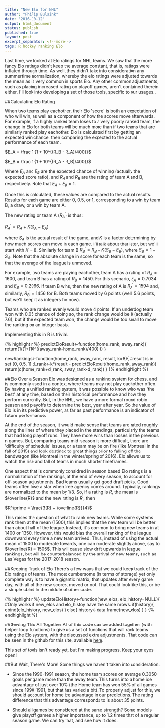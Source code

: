 ```yaml
---
title: "New Elo for NHL"
author: "Philip Bulsink"
date: '2016-10-12'
output: html_document
status: publish
published: true
layout: post
excerpt_separator: <!--more-->
tags: R hockey ranking Elo
---
```

 

 
Last time, we looked at Elo ratings for NHL teams. We saw that the more fancy Elo ratings didn't keep the average constant, that is, ratings were inflated through time. As well, they didn't take into consideration any summertime normalization, whereby the elo ratings were adjusted towards the mean as is very common in sports Elo. Any other common adjustments, such as placing increased rating on playoff games, aren't contained therein either. I'll look into developing a set of those tools, specific to our usages.. 
 
<!--more-->
 
##Calculating Elo Rating
 
When two teams play eachother, their Elo 'score' is both an expectation of who will win, as well as a component of how the scores move afterwards. For example, if a highly ranked team loses to a very poorly ranked team, the change in Elo for both teams will be much more than if two teams that are similarly ranked play eachother. 
Elo is calculated first by getting an expected win chance, then comparing the expected to the actual performance of each team.
 
$E_A = \frac 1 {1 + 10^{(R_B - R_A)/400}}$
 
$E_B = \frac 1 {1 + 10^{(R_A - R_B)/400}}$
 
Where $E_A$ and $E_B$ are the expected chance of winning (actually the expected score ratio), and $R_A$ and $R_B$ are the rating of team A and B, respectively. Note that $E_A + E_B = 1$. 
 
Once this is calculated, these values are compared to the actual results. Results for each game are either 0, 0.5, or 1, corresponding to a win by team B, a draw, or a win by team A.
 
The new rating or team A ($R_A^\prime$) is thus:
 
$R_A^\prime = R_A + K(S_A - E_A)$
 
where $S_A$ is the actual result of the game, and $K$ is a factor determining by how much scores can move in each game. I'll talk about that later, but we'll start with $K = 8$. Similarly for team B $R_B^\prime = R_B + K(S_B - E_B)$, where $S_B = 1 - S_A$. Note that the absolute change in score for each team is the same, so that the average of the league is unmoved.
 
For example, two teams are playing eachother, team A has a rating of $R_A=1600$, and team B has a rating of $R_B=1450$. For this scenario, $E_A = 0.7034$ and $E_B = 0.2966$. If team B wins, then the new rating of A is $R_A^\prime = 1594$ and, similarly, $R_B^\prime=1456$ for B. Both teams moved by 6 points (well, 5.6 points, but we'll keep it as integers for now).
 
Teams who are ranked evenly would move 4 points. If an underdog team won with 0.05 chance of doing so, the rank change would be 8 (actually 7.6), but if the expected team won, the change would be too small to move the ranking on an integer basis.
 
Implementing this in R is trivial.
 

{% highlight r %}
predictEloResult<-function(home_rank, away_rank){
    return(1/(1+(10^((away_rank-home_rank)/400))))
}
 
newRankings<-function(home_rank, away_rank, result, k=8){
    #result is in set [0, 0.5, 1]
    d_rank<-k*(result - predictEloResult(home_rank, away_rank))
    return(c(home_rank+d_rank, away_rank-d_rank))
}
{% endhighlight %}
 
##Elo Over a Season
Elo was designed as a ranking system for chess, and is commonly used in a context where teams may not play eachother often. By having a unified ranking system, it was possible to know who was 'the best' at any time, based on their historical performance and how they perform currently. But, in the NHL, we have a more formal round robin season and playoffs to determine the best, year after year. So the value of Elo is in its predictive power, as far as past performance is an indicator of future performance. 
 
At the end of the season, it would make sense that teams are rated roughly along the lines of where they placed in the standings, particularly the teams that had long playoff runs. They have more wins than losses in the previous n games. But, comparing teams mid-season is more difficult, there are 'difficulty of schedule' issues, or a team may be on fire (like Montreal in the fall of 2015) and look destined to great things prior to falling off the bandwagon (like Montreal in the winter/spring of 2016). Elo allows us to watch the rise and fall of teams in much shorter timeframes. 
 
One aspect that is commonly considred in season based Elo ratings is a normalization of the rankings, at the end of every season, to account for off-season adjustments. Bad teams usually get good draft picks. Good teams often lose a star when free agency comes around. Typically, rankings are normalized to the mean by 1/3. So, if a rating is $R$, the mean is $\overline{R}$ and the new rating is $R^\prime$, then
 
$R^\prime = \frac{3(R) + \overline{R}}{4}$
 
This raises the question of what to rank new teams. While some systems rank them at the mean (1500), this implies that the new team will be better than about half of the league. Instead, it's common to bring new teams in at 1400 or 1350. However, this would bias the overall ranking of the league downward every time a new team arrived. Thus, instead of using the actual mean of 1500 to moderate towards, one can moderate slightly above, say to $\overline{R} = 1505$. This will cause slow drift upwards in league rankings, but will be counterbalanced by the arrival of new teams, such as Las Vegas for the 2017-2018 season.
 
##Keeping Track of Elo
There's a few ways that we could keep track of the Elo ratings of teams. The most cumbersome (in terms of storage) yet only complete way is to have a gigantic matrix, that updates after every game day, with all of the new scores, moved or not. That could look like this, or be a simple cbind in the middle of other code.
 

{% highlight r %}
updateEloHistory<-function(new_elos, elo_history=NULL){
    #Only works if new_elos and elo_histoy have the same nrows. 
    if(history){
        cbind(elo_history, new_elos)
    }
    else{
        history<-data.frame(new_elos)
    }
}
{% endhighlight %}
 
##Sewing This All Together
All of this code can be added together (with helper loop functions) to give us a set of functions that will rank teams using the Elo system, with the discussed extra adjustments. That code can be seen in the github for this site, available [here](http://github.com/pbulsink/pbulsink.github.io).
 
This set of tools isn't ready yet, but I'm making progress. Keep your eyes open!
 
##But Wait, There's More!
Some things we haven't taken into consideration. 
 
- Since the 1990-1991 season, the home team scores on average 0.3050 goals per game more than the away team. This turns into a home ice advantage of just over 10% (the Home team has won 55% of all games since 1990-1991, but that has varied a bit). To properly adjust for this, we should account for home ice advantage in our predictions. The rating difference that this advantage corresponds to is about 35 points. 
 
- Should all games be considered at the same strength? Some models give playoff games a higher importance, up to 1.2 times that of a regular season game. We can try that, and see how it does.
 
 
 
 

